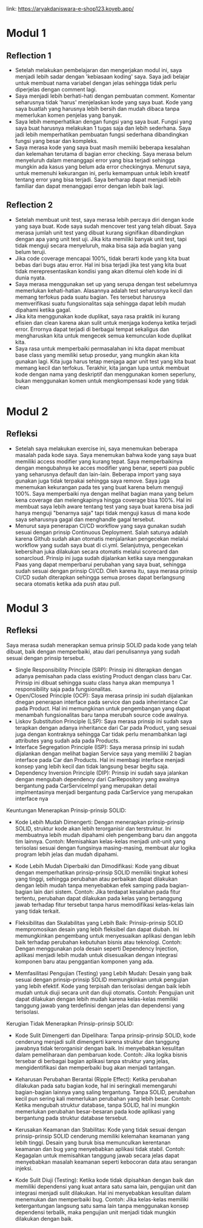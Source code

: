 link: https://aryakdaniswara-e-shop123.koyeb.app/

# Modul 1
## Reflection 1

- Setelah melakukan pembelajaran dan mengerjakan modul ini, saya menjadi lebih sadar dengan 'kebiasaan koding' saya. Saya jadi belajar untuk membuat nama variabel dengan jelas sehingga tidak perlu diperjelas dengan comment lagi.
- Saya menjadi lebih berhati-hati dengan pembuatan comment. Komentar seharusnya tidak 'harus' menjelaskan kode yang saya buat. Kode yang saya buatlah yang harusnya lebih bersih dan mudah dibaca tanpa memerlukan komen penjelas yang banyak.
- Saya lebih memperhatikan dengan fungsi yang saya buat. Fungsi yang saya buat harusnya  melakukan 1 tugas saja dan lebih sederhana. Saya jadi lebih memperhatikan pembuatan fungsi sederhana dibandingkan fungsi yang besar dan kompleks.
- Saya merasa kode yang saya buat masih memiiki beberapa kesalahan dan kelemahan terutama di bagian error checking. Saya merasa belum menyeluruh dalam menanggapi error yang bisa terjadi sehingga mungkin ada kasus yang belum ada error checkingnya. Menurut saya, untuk memenuhi kekurangan ini, perlu kemampuan untuk lebih kreatif tentang error yang bisa terjadi. Saya berharap dapat menjadi lebih familiar dan dapat menanggapi error dengan lebih baik lagi.

## Reflection 2
- Setelah membuat unit test, saya merasa lebih percaya diri dengan kode yang saya buat. Kode saya sudah mencover test yang telah dibuat. Saya merasa jumlah unit test yang dibuat kurang signifikan dibandingkan dengan apa yang unit test uji. Jika kita memiliki banyak unit test, tapi tidak menguji secara menyeluruh, maka bisa saja ada bagian yang belum teruji.
- Jika code coverage mencapai 100%, tidak berarti kode yang kita buat bebas dari bugs atau error. Hal ini bisa terjadi jika test yang kita buat tidak merepresentasikan kondisi yang akan ditemui oleh kode ini di dunia nyata.
- Saya merasa menggunakan set up yang serupa dengan test sebelumnya memerlukan kehati-hatian. Alasannya adalah test seharusnya kecil dan memang terfokus pada suatu bagian. Tes tersebut harusnya memverifikasi suatu fungsionalitas saja sehingga dapat lebih mudah dipahami ketika gagal.
- Jika kita menggunakan kode duplikat, saya rasa praktik ini kurang efisien dan clean karena akan sulit untuk menjaga kodenya ketika terjadi error. Errornya dapat terjadi di berbagai tempat sekaligus dan mengharuskan kita untuk mengecek semua kemunculan kode duplikat kita.
- Saya rasa untuk memperbaiki permasalahan ini kita dapat membuat base class yang memiliki setup prosedur, yang mungkin akan kita gunakan lagi. Kita juga harus tetap menjaga agar unit test yang kita buat memang kecil dan terfokus. Terakhir, kita jangan lupa untuk membuat kode dengan nama yang deskriptif dan menggunakan komen seperluny, bukan menggunakan komen untuk mengkompensasi kode yang tidak clean

# Modul 2
## Refleksi
- Setelah saya melakukan exercise ini, saya menemukan beberapa masalah pada kode saya. Saya menemukan bahwa kode yang saya buat memiliki access modifier yang kurang tepat. Saya memperbaikinya dengan mengubahnya ke acces modifier yang benar, seperti paa public yang seharusnya default dan lain-lain. Beberapa import yang saya gunakan juga tidak terpakai sehingga saya remove. Saya juga menemukan kekurangan pada tes yang buat karena belum menguji 100%. Saya memperbaiki nya dengan melihat bagian mana yang belum kena coverage dan melengkapinya hingga coverage bisa 100%. Hal ini membuat saya lebih aware tentang test yang saya buat karena bisa jadi hanya menguji "benarnya saja" tapi tidak menguji kasus di mana kode saya seharusnya gagal dan menghandle gagal tersebut.
- Menurut saya penerapan CI/CD workflow yang saya gunakan sudah sesuai dengan prinsip Continuous Deployment. Salah satunya adalah karena Github sudah akan otomatis menjalankan pengecekan melalui workflow yang sudah saya buat di ci.yml. Selanjutnya, pengecekan kebersihan juka dilakukan secara otomatis melalui scorecard dan sonarcloud. Prinsip ini juga sudah dijalankan ketika saya menggunakan Paas yang dapat memperbarui perubahan yang saya buat, sehingga sudah sesuai dengan prinsip CI/CD. Oleh karena itu, saya merasa prinsip CI/CD sudah diterapkan sehingga semua proses dapat berlangsung secara otomatis ketika ada push atau pull.

# Modul 3
## Refleksi
Saya merasa sudah menerapkan semua prinsip SOLID pada kode yang telah dibuat, baik dengan memperbaiki, atau dari penulisannya yang sudah sesuai dengan prinsip tersebut.
- Single Responsibility Principle (SRP): Prinsip ini diterapkan dengan adanya pemisahan pada class existing Product dengan class baru Car. Prinsip ini dibuat sehingga suatu class hanya akan mempunya 1 responsibility saja pada fungsionalitas.
- Open/Closed Principle (OCP): Saya merasa prinsip ini sudah dijalankan dnegan penerapan interface pada service dan pada inherintance Car pada Product. Hal ini memungkinan untuk pengembangan yang dapat menambah fungsionalitas baru tanpa merubah source code awalnya.
- Liskov Substitution Principle (LSP): Saya merasa prinsip ini sudah saya terapkan dengan adanya inheritance dari Car pada Product, yang sesuai juga dengan kontraknya sehingga Car tidak perlu menambahkan lagi attributes yang sudah ada pada Products.
- Interface Segregation Principle (ISP): Saya merasa prinsip ini sudah dijalankan dengan melihat bagian Service saya yang memiliki 2 bagian interface pada Car dan Products. Hal ini membagi interface menjadi konsep yang lebih kecil dan tidak langsung besar begitu saja.
- Dependency Inversion Principle (DIP):  Prinsip ini sudah saya jalankan dengan mengubah dependency dari CarRepository yang awalnya bergantung pada CarServiceImpl yang merupakan detail implmentasinya menjadi bergantung pada CarService yang merupakan interface nya

Keuntungan Menerapkan Prinsip-prinsip SOLID:
- Kode Lebih Mudah Dimengerti:
Dengan menerapkan prinsip-prinsip SOLID, struktur kode akan lebih terorganisir dan terstruktur. Ini membuatnya lebih mudah dipahami oleh pengembang baru dan anggota tim lainnya.
Contoh: Memisahkan kelas-kelas menjadi unit-unit yang terisolasi sesuai dengan fungsinya masing-masing, membuat alur logika program lebih jelas dan mudah dipahami.

- Kode Lebih Mudah Diperbaiki dan Dimodifikasi:
Kode yang dibuat dengan memperhatikan prinsip-prinsip SOLID memiliki tingkat kohesi yang tinggi, sehingga perubahan atau perbaikan dapat dilakukan dengan lebih mudah tanpa menyebabkan efek samping pada bagian-bagian lain dari sistem.
Contoh: Jika terdapat kesalahan pada fitur tertentu, perubahan dapat dilakukan pada kelas yang bertanggung jawab terhadap fitur tersebut tanpa harus memodifikasi kelas-kelas lain yang tidak terkait.

- Fleksibilitas dan Skalabilitas yang Lebih Baik:
Prinsip-prinsip SOLID mempromosikan desain yang lebih fleksibel dan dapat diubah. Ini memungkinkan pengembang untuk menyesuaikan aplikasi dengan lebih baik terhadap perubahan kebutuhan bisnis atau teknologi.
Contoh: Dengan menggunakan pola desain seperti Dependency Injection, aplikasi menjadi lebih mudah untuk disesuaikan dengan integrasi komponen baru atau penggantian komponen yang ada.

- Memfasilitasi Pengujian (Testing) yang Lebih Mudah:
Desain yang baik sesuai dengan prinsip-prinsip SOLID memungkinkan untuk pengujian yang lebih efektif. Kode yang terpisah dan terisolasi dengan baik lebih mudah untuk diuji secara unit dan diuji otomatis.
Contoh: Pengujian unit dapat dilakukan dengan lebih mudah karena kelas-kelas memiliki tanggung jawab yang terdefinisi dengan jelas dan dependensi yang terisolasi.

Kerugian Tidak Menerapkan Prinsip-prinsip SOLID:

- Kode Sulit Dimengerti dan Dipelihara:
Tanpa prinsip-prinsip SOLID, kode cenderung menjadi sulit dimengerti karena struktur dan tanggung jawabnya tidak terorganisir dengan baik. Ini menyebabkan kesulitan dalam pemeliharaan dan pembaruan kode.
Contoh: Jika logika bisnis tersebar di berbagai bagian aplikasi tanpa struktur yang jelas, mengidentifikasi dan memperbaiki bug akan menjadi tantangan.

- Keharusan Perubahan Berantai (Ripple Effect):
Ketika perubahan dilakukan pada satu bagian kode, hal ini seringkali memengaruhi bagian-bagian lainnya yang saling tergantung. Tanpa SOLID, perubahan kecil pun sering kali memerlukan perubahan yang lebih besar.
Contoh: Ketika mengubah struktur database, tanpa SOLID, hal ini mungkin memerlukan perubahan besar-besaran pada kode aplikasi yang bergantung pada struktur database tersebut.

- Kerusakan Keamanan dan Stabilitas:
Kode yang tidak sesuai dengan prinsip-prinsip SOLID cenderung memiliki kelemahan keamanan yang lebih tinggi. Desain yang buruk bisa memunculkan kerentanan keamanan dan bug yang menyebabkan aplikasi tidak stabil.
Contoh: Kegagalan untuk memisahkan tanggung jawab secara jelas dapat menyebabkan masalah keamanan seperti kebocoran data atau serangan injeksi.

- Kode Sulit Diuji (Testing):
Ketika kode tidak dipisahkan dengan baik dan memiliki dependensi yang kuat antara satu sama lain, pengujian unit dan integrasi menjadi sulit dilakukan. Hal ini menyebabkan kesulitan dalam menemukan dan memperbaiki bug.
Contoh: Jika kelas-kelas memiliki ketergantungan langsung satu sama lain tanpa menggunakan konsep dependensi terbalik, maka pengujian unit menjadi tidak mungkin dilakukan dengan baik.

